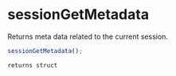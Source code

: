 # sessionGetMetadata

 Returns meta data related to the current session.

```javascript
sessionGetMetadata();
```

```javascript
returns struct
```
